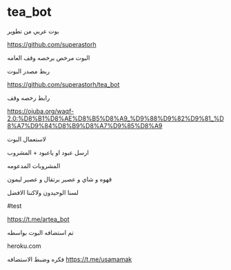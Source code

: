 # tea_bot

بوت عربي من تطوير

https://github.com/superastorh

البوت مرخص برخصه وقف العامه

ربط مصدر البوت

https://github.com/superastorh/tea_bot

رابط رخصه وقف

https://ojuba.org/waqf-2.0:%D8%B1%D8%AE%D8%B5%D8%A9_%D9%88%D9%82%D9%81_%D8%A7%D9%84%D8%B9%D8%A7%D9%85%D8%A9

لاستعمال البوت

ارسل
عبود او ياعبود + المشروب

المشروبات المدعومه

قهوه و شاي و عصير برتقال و عصير ليمون

لسنا الوحيدون ولاكننا الافضل

#test

https://t.me/artea_bot

تم استضافه البوت بواسطه 

heroku.com

فكره وضبط الاستضافه
https://t.me/usamamak
